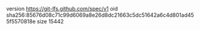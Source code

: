 version https://git-lfs.github.com/spec/v1
oid sha256:85676d08c71c99d6069a8e26d8dc21663c5dc51642a6c4d801ad455f5570818e
size 15442
